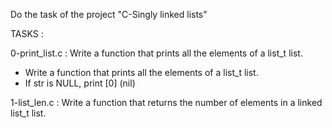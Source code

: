 Do the task of the project "C-Singly linked lists"

TASKS :

0-print_list.c : Write a function that prints all the elements of a list_t list.
- Write a function that prints all the elements of a list_t list.
- If str is NULL, print [0] (nil)

1-list_len.c : Write a function that returns the number of elements in a linked list_t list.

